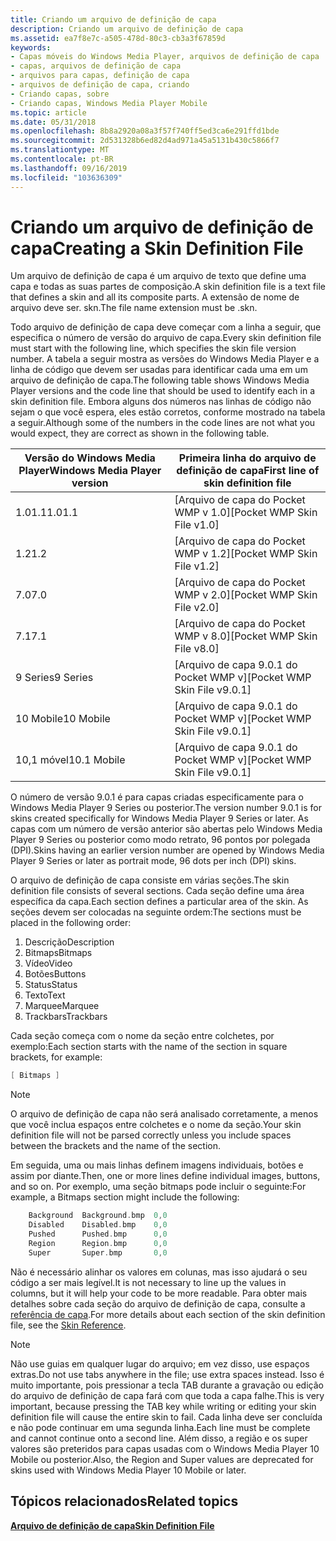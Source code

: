 ```yaml
---
title: Criando um arquivo de definição de capa
description: Criando um arquivo de definição de capa
ms.assetid: ea7f8e7c-a505-478d-80c3-cb3a3f67859d
keywords:
- Capas móveis do Windows Media Player, arquivos de definição de capa
- capas, arquivos de definição de capa
- arquivos para capas, definição de capa
- arquivos de definição de capa, criando
- Criando capas, sobre
- Criando capas, Windows Media Player Mobile
ms.topic: article
ms.date: 05/31/2018
ms.openlocfilehash: 8b8a2920a08a3f57f740ff5ed3ca6e291ffd1bde
ms.sourcegitcommit: 2d531328b6ed82d4ad971a45a5131b430c5866f7
ms.translationtype: MT
ms.contentlocale: pt-BR
ms.lasthandoff: 09/16/2019
ms.locfileid: "103636309"
---
```

# <a name="creating-a-skin-definition-file"></a><span data-ttu-id="f11d7-109">Criando um arquivo de definição de capa</span><span class="sxs-lookup"><span data-stu-id="f11d7-109">Creating a Skin Definition File</span></span>

<span data-ttu-id="f11d7-110">Um arquivo de definição de capa é um arquivo de texto que define uma capa e todas as suas partes de composição.</span><span class="sxs-lookup"><span data-stu-id="f11d7-110">A skin definition file is a text file that defines a skin and all its composite parts.</span></span> <span data-ttu-id="f11d7-111">A extensão de nome de arquivo deve ser. skn.</span><span class="sxs-lookup"><span data-stu-id="f11d7-111">The file name extension must be .skn.</span></span>

<span data-ttu-id="f11d7-112">Todo arquivo de definição de capa deve começar com a linha a seguir, que especifica o número de versão do arquivo de capa.</span><span class="sxs-lookup"><span data-stu-id="f11d7-112">Every skin definition file must start with the following line, which specifies the skin file version number.</span></span> <span data-ttu-id="f11d7-113">A tabela a seguir mostra as versões do Windows Media Player e a linha de código que devem ser usadas para identificar cada uma em um arquivo de definição de capa.</span><span class="sxs-lookup"><span data-stu-id="f11d7-113">The following table shows Windows Media Player versions and the code line that should be used to identify each in a skin definition file.</span></span> <span data-ttu-id="f11d7-114">Embora alguns dos números nas linhas de código não sejam o que você espera, eles estão corretos, conforme mostrado na tabela a seguir.</span><span class="sxs-lookup"><span data-stu-id="f11d7-114">Although some of the numbers in the code lines are not what you would expect, they are correct as shown in the following table.</span></span>



| <span data-ttu-id="f11d7-115">Versão do Windows Media Player</span><span class="sxs-lookup"><span data-stu-id="f11d7-115">Windows Media Player version</span></span> | <span data-ttu-id="f11d7-116">Primeira linha do arquivo de definição de capa</span><span class="sxs-lookup"><span data-stu-id="f11d7-116">First line of skin definition file</span></span> |
|------------------------------|------------------------------------|
| <span data-ttu-id="f11d7-117">1.01.1</span><span class="sxs-lookup"><span data-stu-id="f11d7-117">1.01.1</span></span><br/>            | <span data-ttu-id="f11d7-118">\[Arquivo de capa do Pocket WMP v 1.0\]</span><span class="sxs-lookup"><span data-stu-id="f11d7-118">\[Pocket WMP Skin File v1.0\]</span></span>      |
| <span data-ttu-id="f11d7-119">1.2</span><span class="sxs-lookup"><span data-stu-id="f11d7-119">1.2</span></span>                          | <span data-ttu-id="f11d7-120">\[Arquivo de capa do Pocket WMP v 1.2\]</span><span class="sxs-lookup"><span data-stu-id="f11d7-120">\[Pocket WMP Skin File v1.2\]</span></span>      |
| <span data-ttu-id="f11d7-121">7.0</span><span class="sxs-lookup"><span data-stu-id="f11d7-121">7.0</span></span>                          | <span data-ttu-id="f11d7-122">\[Arquivo de capa do Pocket WMP v 2.0\]</span><span class="sxs-lookup"><span data-stu-id="f11d7-122">\[Pocket WMP Skin File v2.0\]</span></span>      |
| <span data-ttu-id="f11d7-123">7.1</span><span class="sxs-lookup"><span data-stu-id="f11d7-123">7.1</span></span>                          | <span data-ttu-id="f11d7-124">\[Arquivo de capa do Pocket WMP v 8.0\]</span><span class="sxs-lookup"><span data-stu-id="f11d7-124">\[Pocket WMP Skin File v8.0\]</span></span>      |
| <span data-ttu-id="f11d7-125">9 Series</span><span class="sxs-lookup"><span data-stu-id="f11d7-125">9 Series</span></span>                     | <span data-ttu-id="f11d7-126">\[Arquivo de capa 9.0.1 do Pocket WMP v\]</span><span class="sxs-lookup"><span data-stu-id="f11d7-126">\[Pocket WMP Skin File v9.0.1\]</span></span>    |
| <span data-ttu-id="f11d7-127">10 Mobile</span><span class="sxs-lookup"><span data-stu-id="f11d7-127">10 Mobile</span></span>                    | <span data-ttu-id="f11d7-128">\[Arquivo de capa 9.0.1 do Pocket WMP v\]</span><span class="sxs-lookup"><span data-stu-id="f11d7-128">\[Pocket WMP Skin File v9.0.1\]</span></span>    |
| <span data-ttu-id="f11d7-129">10,1 móvel</span><span class="sxs-lookup"><span data-stu-id="f11d7-129">10.1 Mobile</span></span>                  | <span data-ttu-id="f11d7-130">\[Arquivo de capa 9.0.1 do Pocket WMP v\]</span><span class="sxs-lookup"><span data-stu-id="f11d7-130">\[Pocket WMP Skin File v9.0.1\]</span></span>    |



 

<span data-ttu-id="f11d7-131">O número de versão 9.0.1 é para capas criadas especificamente para o Windows Media Player 9 Series ou posterior.</span><span class="sxs-lookup"><span data-stu-id="f11d7-131">The version number 9.0.1 is for skins created specifically for Windows Media Player 9 Series or later.</span></span> <span data-ttu-id="f11d7-132">As capas com um número de versão anterior são abertas pelo Windows Media Player 9 Series ou posterior como modo retrato, 96 pontos por polegada (DPI).</span><span class="sxs-lookup"><span data-stu-id="f11d7-132">Skins having an earlier version number are opened by Windows Media Player 9 Series or later as portrait mode, 96 dots per inch (DPI) skins.</span></span>

<span data-ttu-id="f11d7-133">O arquivo de definição de capa consiste em várias seções.</span><span class="sxs-lookup"><span data-stu-id="f11d7-133">The skin definition file consists of several sections.</span></span> <span data-ttu-id="f11d7-134">Cada seção define uma área específica da capa.</span><span class="sxs-lookup"><span data-stu-id="f11d7-134">Each section defines a particular area of the skin.</span></span> <span data-ttu-id="f11d7-135">As seções devem ser colocadas na seguinte ordem:</span><span class="sxs-lookup"><span data-stu-id="f11d7-135">The sections must be placed in the following order:</span></span>

1.  <span data-ttu-id="f11d7-136">Descrição</span><span class="sxs-lookup"><span data-stu-id="f11d7-136">Description</span></span>
2.  <span data-ttu-id="f11d7-137">Bitmaps</span><span class="sxs-lookup"><span data-stu-id="f11d7-137">Bitmaps</span></span>
3.  <span data-ttu-id="f11d7-138">Vídeo</span><span class="sxs-lookup"><span data-stu-id="f11d7-138">Video</span></span>
4.  <span data-ttu-id="f11d7-139">Botões</span><span class="sxs-lookup"><span data-stu-id="f11d7-139">Buttons</span></span>
5.  <span data-ttu-id="f11d7-140">Status</span><span class="sxs-lookup"><span data-stu-id="f11d7-140">Status</span></span>
6.  <span data-ttu-id="f11d7-141">Texto</span><span class="sxs-lookup"><span data-stu-id="f11d7-141">Text</span></span>
7.  <span data-ttu-id="f11d7-142">Marquee</span><span class="sxs-lookup"><span data-stu-id="f11d7-142">Marquee</span></span>
8.  <span data-ttu-id="f11d7-143">Trackbars</span><span class="sxs-lookup"><span data-stu-id="f11d7-143">Trackbars</span></span>

<span data-ttu-id="f11d7-144">Cada seção começa com o nome da seção entre colchetes, por exemplo:</span><span class="sxs-lookup"><span data-stu-id="f11d7-144">Each section starts with the name of the section in square brackets, for example:</span></span>


```C++
[ Bitmaps ]

```



> [!Note]  
> <span data-ttu-id="f11d7-145">O arquivo de definição de capa não será analisado corretamente, a menos que você inclua espaços entre colchetes e o nome da seção.</span><span class="sxs-lookup"><span data-stu-id="f11d7-145">Your skin definition file will not be parsed correctly unless you include spaces between the brackets and the name of the section.</span></span>

 

<span data-ttu-id="f11d7-146">Em seguida, uma ou mais linhas definem imagens individuais, botões e assim por diante.</span><span class="sxs-lookup"><span data-stu-id="f11d7-146">Then, one or more lines define individual images, buttons, and so on.</span></span> <span data-ttu-id="f11d7-147">Por exemplo, uma seção bitmaps pode incluir o seguinte:</span><span class="sxs-lookup"><span data-stu-id="f11d7-147">For example, a Bitmaps section might include the following:</span></span>


```C++
    Background  Background.bmp  0,0
    Disabled    Disabled.bmp    0,0
    Pushed      Pushed.bmp      0,0
    Region      Region.bmp      0,0
    Super       Super.bmp       0,0

```



<span data-ttu-id="f11d7-148">Não é necessário alinhar os valores em colunas, mas isso ajudará o seu código a ser mais legível.</span><span class="sxs-lookup"><span data-stu-id="f11d7-148">It is not necessary to line up the values in columns, but it will help your code to be more readable.</span></span> <span data-ttu-id="f11d7-149">Para obter mais detalhes sobre cada seção do arquivo de definição de capa, consulte a [referência de capa](skin-reference.md).</span><span class="sxs-lookup"><span data-stu-id="f11d7-149">For more details about each section of the skin definition file, see the [Skin Reference](skin-reference.md).</span></span>

> [!Note]  
> <span data-ttu-id="f11d7-150">Não use guias em qualquer lugar do arquivo; em vez disso, use espaços extras.</span><span class="sxs-lookup"><span data-stu-id="f11d7-150">Do not use tabs anywhere in the file; use extra spaces instead.</span></span> <span data-ttu-id="f11d7-151">Isso é muito importante, pois pressionar a tecla TAB durante a gravação ou edição do arquivo de definição de capa fará com que toda a capa falhe.</span><span class="sxs-lookup"><span data-stu-id="f11d7-151">This is very important, because pressing the TAB key while writing or editing your skin definition file will cause the entire skin to fail.</span></span> <span data-ttu-id="f11d7-152">Cada linha deve ser concluída e não pode continuar em uma segunda linha.</span><span class="sxs-lookup"><span data-stu-id="f11d7-152">Each line must be complete and cannot continue onto a second line.</span></span> <span data-ttu-id="f11d7-153">Além disso, a região e os super valores são preteridos para capas usadas com o Windows Media Player 10 Mobile ou posterior.</span><span class="sxs-lookup"><span data-stu-id="f11d7-153">Also, the Region and Super values are deprecated for skins used with Windows Media Player 10 Mobile or later.</span></span>

 

## <a name="related-topics"></a><span data-ttu-id="f11d7-154">Tópicos relacionados</span><span class="sxs-lookup"><span data-stu-id="f11d7-154">Related topics</span></span>

<dl> <dt>

[<span data-ttu-id="f11d7-155">**Arquivo de definição de capa**</span><span class="sxs-lookup"><span data-stu-id="f11d7-155">**Skin Definition File**</span></span>](skin-definition-file-mobile.md)
</dt> </dl>

 

 





